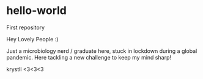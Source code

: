 # hello-world
First repository

Hey Lovely People :)

Just a microbiology nerd / graduate here, stuck in lockdown during a global pandemic.
Here tackling a new challenge to keep my mind sharp!

krystll <3<3<3

